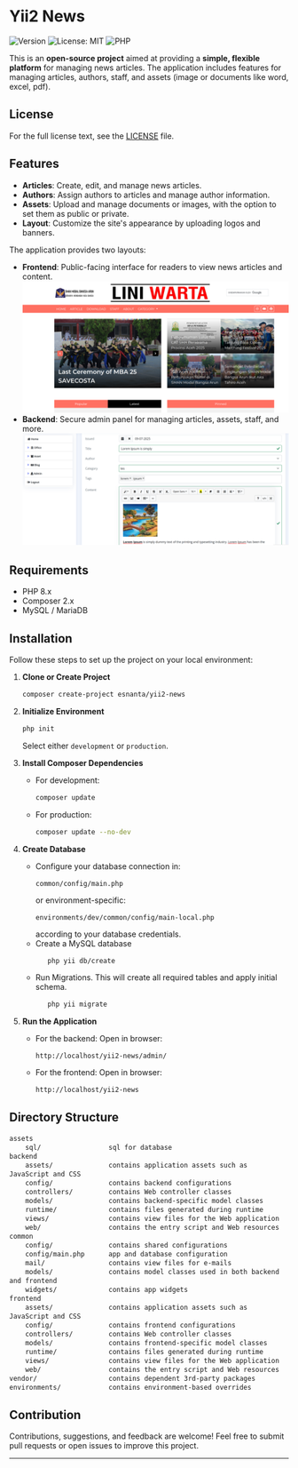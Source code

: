# Yii2 News

![Version](https://img.shields.io/github/v/tag/esnanta/yii2-news?label=version&color=blue)
![License: MIT](https://img.shields.io/badge/License-MIT-yellow.svg)
![PHP](https://img.shields.io/badge/PHP-8.x-blue)

This is an **open-source project** aimed at providing a **simple, flexible platform** for managing news articles. The application includes features for managing articles, authors, staff, and assets (image or documents like word, excel, pdf).

## License

For the full license text, see the [LICENSE](LICENSE.md) file.

## Features

- **Articles**: Create, edit, and manage news articles.
- **Authors**: Assign authors to articles and manage author information.
- **Assets**: Upload and manage documents or images, with the option to set them as public or private.
- **Layout**: Customize the site's appearance by uploading logos and banners.

The application provides two layouts:
- **Frontend**: Public-facing interface for readers to view news articles and content.
  ![Frontend](https://github.com/esnanta/yii2-news/blob/main/screenshots/home.png)
- **Backend**: Secure admin panel for managing articles, assets, staff, and more.
  ![Backend](https://github.com/esnanta/yii2-news/blob/main/screenshots/article_create.png)

## Requirements

- PHP 8.x
- Composer 2.x
- MySQL / MariaDB

## Installation

Follow these steps to set up the project on your local environment:

1. **Clone or Create Project**
    ```bash
    composer create-project esnanta/yii2-news
    ```

2. **Initialize Environment**
    ```bash
    php init
    ```
   Select either `development` or `production`.

3. **Install Composer Dependencies**
    - For development:
      ```bash
      composer update
      ```
    - For production:
      ```bash
      composer update --no-dev
      ```

4. **Create Database**

    - Configure your database connection in:
      ```
      common/config/main.php
      ```
      or environment-specific:
      ```
      environments/dev/common/config/main-local.php
      ```
      according to your database credentials.
   - Create a MySQL database
     ```bash
        php yii db/create
     ```
   - Run Migrations. This will create all required tables and apply initial schema.
       ```bash
          php yii migrate
       ```

5. **Run the Application**
    - For the backend:
      Open in browser:
      ```
      http://localhost/yii2-news/admin/
      ```
    - For the frontend:
      Open in browser:
      ```
      http://localhost/yii2-news
      ```

## Directory Structure

```
assets
    sql/                 sql for database
backend
    assets/              contains application assets such as JavaScript and CSS
    config/              contains backend configurations
    controllers/         contains Web controller classes
    models/              contains backend-specific model classes
    runtime/             contains files generated during runtime
    views/               contains view files for the Web application
    web/                 contains the entry script and Web resources
common
    config/              contains shared configurations
    config/main.php      app and database configuration
    mail/                contains view files for e-mails
    models/              contains model classes used in both backend and frontend
    widgets/             contains app widgets   
frontend
    assets/              contains application assets such as JavaScript and CSS
    config/              contains frontend configurations
    controllers/         contains Web controller classes
    models/              contains frontend-specific model classes
    runtime/             contains files generated during runtime
    views/               contains view files for the Web application
    web/                 contains the entry script and Web resources
vendor/                  contains dependent 3rd-party packages
environments/            contains environment-based overrides
```


## Contribution

Contributions, suggestions, and feedback are welcome! Feel free to submit pull requests or open issues to improve this project.

---
